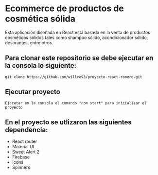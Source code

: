 # Ecommerce de productos de cosmética sólida

Esta aplicación diseñada en React está basada en la venta de productos cosméticos sólidos tales como shampoo sólido, acondicionador sólido, desorantes, entre otros.

## Para clonar este repositorio se debe ejecutar en la consola lo siguiente:

```
git clone https://github.com/willro93/proyecto-react-romero.git
```
## Ejecutar proyecto
```
Ejecutar en la consola el comando "npm start" para inicializar el proyecto
```
## En el proyecto se utlizaron las siguientes dependencia:
- React router
- Material UI
- Sweet Alert 2
- Firebase
- Icons
- Spinners

